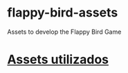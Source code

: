 # flappy-bird-assets

Assets to develop the Flappy Bird Game
# [Assets utilizados](https://github.com/samuelcust/flappy-bird-assets/tree/master)
